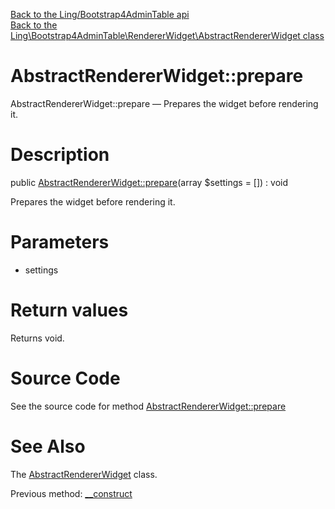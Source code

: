 [Back to the Ling/Bootstrap4AdminTable api](https://github.com/lingtalfi/Bootstrap4AdminTable/blob/master/doc/api/Ling/Bootstrap4AdminTable.md)<br>
[Back to the Ling\Bootstrap4AdminTable\RendererWidget\AbstractRendererWidget class](https://github.com/lingtalfi/Bootstrap4AdminTable/blob/master/doc/api/Ling/Bootstrap4AdminTable/RendererWidget/AbstractRendererWidget.md)


AbstractRendererWidget::prepare
================



AbstractRendererWidget::prepare — Prepares the widget before rendering it.




Description
================


public [AbstractRendererWidget::prepare](https://github.com/lingtalfi/Bootstrap4AdminTable/blob/master/doc/api/Ling/Bootstrap4AdminTable/RendererWidget/AbstractRendererWidget/prepare.md)(array $settings = []) : void




Prepares the widget before rendering it.




Parameters
================


- settings

    


Return values
================

Returns void.








Source Code
===========
See the source code for method [AbstractRendererWidget::prepare](https://github.com/lingtalfi/Bootstrap4AdminTable/blob/master/RendererWidget/AbstractRendererWidget.php#L30-L33)


See Also
================

The [AbstractRendererWidget](https://github.com/lingtalfi/Bootstrap4AdminTable/blob/master/doc/api/Ling/Bootstrap4AdminTable/RendererWidget/AbstractRendererWidget.md) class.

Previous method: [__construct](https://github.com/lingtalfi/Bootstrap4AdminTable/blob/master/doc/api/Ling/Bootstrap4AdminTable/RendererWidget/AbstractRendererWidget/__construct.md)<br>

